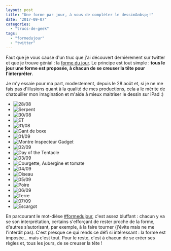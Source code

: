 ```yaml
---
layout: post
title: "Une forme par jour, à vous de compléter le dessin&nbsp;!"
date: "2017-09-07"
categories: 
  - "trucs-de-geek"
tags: 
  - "formedujour"
  - "twitter"
---
```


Faut que je vous cause d'un truc que j'ai découvert dernièrement sur twitter et que je trouve génial : la [forme du jour](https://twitter.com/forme_du_jour?lang=fr). Le principe est tout simple : **tous le jour une forme est proposée, à chacun de se creuser la tête pour l'interpréter**.

Je m'y essaie pour ma part, modestement, depuis le 28 août et, si je ne me fais pas d'illusions quant à la qualité de mes productions, cela a le mérite de chatouiller mon imagination et m'aide à mieux maitriser le dessin sur iPad :)

<div id="formes" class="splide">
<div class="splide__track">
<ul class="splide__list">
<li class="splide__slide"><img src="/images/2017/09/2d9bae60-2157-4056-993e-75a14ffc6073.jpg" alt="28/08"></li>
<li class="splide__slide"><img src="/images/2017/09/img_1470.png" alt="Serpent"></li>
<li class="splide__slide"><img src="/images/2017/09/876020e1-9c46-494d-a1d6-60e90f80b23e.jpg" alt="30/08"></li>
<li class="splide__slide"><img src="/images/2017/09/img_1475.png" alt="ET"></li>
<li class="splide__slide"><img src="/images/2017/09/img_1476.jpg" alt="31/08"></li>
<li class="splide__slide"><img src="/images/2017/09/img_1477.png" alt="Gant de boxe"></li>
<li class="splide__slide"><img src="/images/2017/09/6cec5409-a1b7-4d4c-8d76-06edb7db9c38.jpg" alt="01/09"></li>
<li class="splide__slide"><img src="/images/2017/09/img_1579.png" alt="Montre Inspecteur Gadget"></li>
<li class="splide__slide"><img src="/images/2017/09/20cd52b6-b062-4298-9a50-6751927413a7.jpg" alt="02/09"></li>
<li class="splide__slide"><img src="/images/2017/09/img_1581.png" alt="Day of the Tentacle"></li>
<li class="splide__slide"><img src="/images/2017/09/20d43f6a-33f2-4d40-bf4d-b4a64e9ff268.jpg" alt="03/09"></li>
<li class="splide__slide"><img src="/images/2017/09/img_1601.png" alt="Courgette, Aubergine et tomate"></li>
<li class="splide__slide"><img src="/images/2017/09/7dce8dbc-5d84-4da6-89a7-7f1728af7529.jpg" alt="04/09"></li>
<li class="splide__slide"><img src="/images/2017/09/img_1603.png" alt="Oiseau"></li>
<li class="splide__slide"><img src="/images/2017/09/fc38846f-ee91-4323-8983-ed59070037e0.jpg" alt="05/09"></li>
<li class="splide__slide"><img src="/images/2017/09/img_1605.png" alt="Poire"></li>
<li class="splide__slide"><img src="/images/2017/09/6334aa85-4ca5-4958-8527-f44a31d77241.jpg" alt="06/09"></li>
<li class="splide__slide"><img src="/images/2017/09/img_1623.png" alt="Terre"></li>
<li class="splide__slide"><img src="/images/2017/09/b182ef11-9201-4c63-b055-fa0d62ea0b9f.jpg" alt="07/09"></li>
<li class="splide__slide"><img src="/images/2017/09/img_1626.png" alt="Escargot"></li>
</ul>
</div>
</div>

En parcourant le mot-dièse [#formedujour](https://twitter.com/search?q=%23formedujour&src=typd&lang=fr), c'est assez bluffant : chacun y va se son interprétation, certains s'efforçant de rester proche de la forme, d'autres s’autorisant, par exemple, à la faire tourner (j'évite mais ne me l'interdit pas). C'est presque ce qui rends ce défi si intéressant : la forme est imposée... mais c'est tout. Pour le reste, c'est à chacun de se créer ses règles et, tous les jours, de se creuser la tête !
